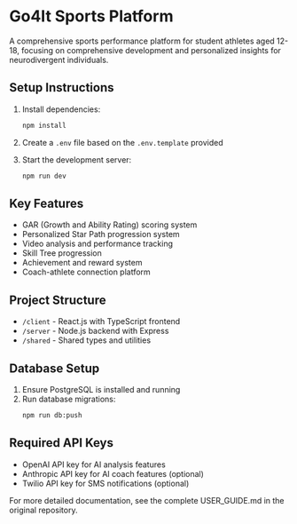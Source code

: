 # Go4It Sports Platform

A comprehensive sports performance platform for student athletes aged 12-18, focusing on comprehensive development and personalized insights for neurodivergent individuals.

## Setup Instructions

1. Install dependencies:
   ```bash
   npm install
   ```

2. Create a `.env` file based on the `.env.template` provided

3. Start the development server:
   ```bash
   npm run dev
   ```

## Key Features

- GAR (Growth and Ability Rating) scoring system
- Personalized Star Path progression system
- Video analysis and performance tracking
- Skill Tree progression
- Achievement and reward system
- Coach-athlete connection platform

## Project Structure

- `/client` - React.js with TypeScript frontend
- `/server` - Node.js backend with Express
- `/shared` - Shared types and utilities

## Database Setup

1. Ensure PostgreSQL is installed and running
2. Run database migrations:
   ```bash
   npm run db:push
   ```

## Required API Keys

- OpenAI API key for AI analysis features
- Anthropic API key for AI coach features (optional)
- Twilio API key for SMS notifications (optional)

For more detailed documentation, see the complete USER_GUIDE.md in the original repository.